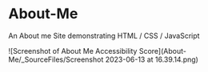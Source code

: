# About-Me

An About me Site demonstrating HTML / CSS / JavaScript

![Screenshot of About Me Accessibility Score](About-Me/_SourceFiles/Screenshot 2023-06-13 at 16.39.14.png)


